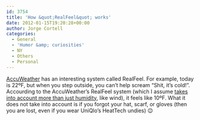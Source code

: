 ```yaml
---
id: 3754
title: 'How &quot;RealFeel&quot; works'
date: 2012-01-15T19:20:28+00:00
author: Jorge Cortell
categories:
  - General
  - 'Humor &amp; curiosities'
  - NY
  - Others
  - Personal
---
```

<a title="http://www.accuweather.com/" href="http://www.accuweather.com/" target="_blank">AccuWeather</a> has an interesting system called RealFeel. For example, today is 22ºF, but when you step outside, you can&#8217;t help scream &#8220;Shit, it&#8217;s cold!&#8221;. Accourding to the AccuWeather&#8217;s RealFeel system (which I assume <a title="http://www.experts123.com/q/how-does-the-patented-accuweather-realfeel-temperature-work.html" href="http://www.experts123.com/q/how-does-the-patented-accuweather-realfeel-temperature-work.html" target="_blank">takes into account more than just humidity</a>, like wind), it feels like 10ºF. What it does not take into account is if you forgot your hat, scarf, or gloves (then you are lost, even if you wear UniQlo&#8217;s HeatTech undies) 😉